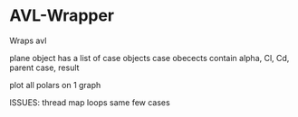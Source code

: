 # AVL-Wrapper

Wraps avl

plane object has a list of case objects 
    case obecects contain alpha, Cl, Cd, parent case, result

plot all polars on 1 graph

ISSUES:
    thread map loops same few cases
